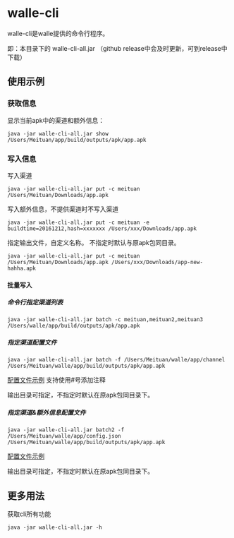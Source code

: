 # walle-cli

walle-cli是walle提供的命令行程序。

即：本目录下的 walle-cli-all.jar （github release中会及时更新，可到release中下载）

## 使用示例

### 获取信息

显示当前apk中的渠道和额外信息：

```
java -jar walle-cli-all.jar show /Users/Meituan/app/build/outputs/apk/app.apk
```

### 写入信息

写入渠道

```
java -jar walle-cli-all.jar put -c meituan /Users/Meituan/Downloads/app.apk
```

写入额外信息，不提供渠道时不写入渠道

```
java -jar walle-cli-all.jar put -c meituan -e buildtime=20161212,hash=xxxxxxx /Users/xxx/Downloads/app.apk
```

指定输出文件，自定义名称。 不指定时默认与原apk包同目录。

```
java -jar walle-cli-all.jar put -c meituan /Users/Meituan/Downloads/app.apk /Users/xxx/Downloads/app-new-hahha.apk
```

#### 批量写入
##### 命令行指定渠道列表
```
java -jar walle-cli-all.jar batch -c meituan,meituan2,meituan3 /Users/walle/app/build/outputs/apk/app.apk
```

##### 指定渠道配置文件

```
java -jar walle-cli-all.jar batch -f /Users/Meituan/walle/app/channel  /Users/Meituan/walle/app/build/outputs/apk/app.apk
```

[配置文件示例](../app/channel) 支持使用#号添加注释

输出目录可指定，不指定时默认在原apk包同目录下。

##### 指定渠道&额外信息配置文件
```
java -jar walle-cli-all.jar batch2 -f /Users/Meituan/walle/app/config.json  /Users/Meituan/walle/app/build/outputs/apk/app.apk
```

[配置文件示例](../app/config.json)

输出目录可指定，不指定时默认在原apk包同目录下。

## 更多用法

获取cli所有功能

```
java -jar walle-cli-all.jar -h
```

